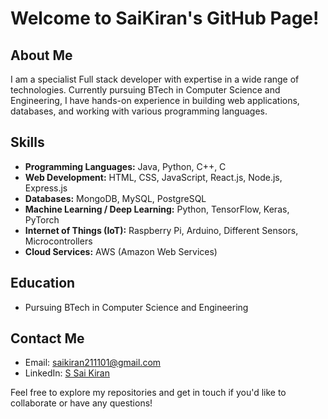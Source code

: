 # Welcome to SaiKiran's GitHub Page!

## About Me

I am a specialist Full stack developer with expertise in a wide range of technologies. Currently pursuing BTech in Computer Science and Engineering, I have hands-on experience in building web applications, databases, and working with various programming languages.

## Skills

- **Programming Languages:** Java, Python, C++, C
- **Web Development:** HTML, CSS, JavaScript, React.js, Node.js, Express.js
- **Databases:** MongoDB, MySQL, PostgreSQL
- **Machine Learning / Deep Learning:** Python, TensorFlow, Keras, PyTorch
- **Internet of Things (IoT):** Raspberry Pi, Arduino, Different Sensors, Microcontrollers
- **Cloud Services:** AWS (Amazon Web Services)

## Education

- Pursuing BTech in Computer Science and Engineering

## Contact Me

- Email: saikiran211101@gmail.com
- LinkedIn: [S Sai Kiran](https://www.linkedin.com/in/sai-kiran-saripilli/)

Feel free to explore my repositories and get in touch if you'd like to collaborate or have any questions!

